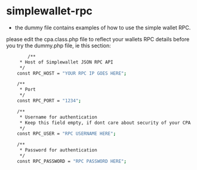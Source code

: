 # simplewallet-rpc
 - the dummy file contains examples of how to use the simple wallet RPC.
 
please edit the cpa.class.php file to reflect your wallets RPC details before you try the dummy.php file, ie this section:

```sh
    	/**
	 * Host of Simplewallet JSON RPC API
	 */
	const RPC_HOST = "YOUR RPC IP GOES HERE";

	/**
	 * Port
	 */
	const RPC_PORT = "1234";

	/**
	 * Username for authentication
	 * Keep this field empty, if dont care about security of your CPA :)
	 */
	const RPC_USER = "RPC USERNAME HERE";

	/**
	 * Password for authentication
	 */
	const RPC_PASSWORD = "RPC PASSWORD HERE";
```
